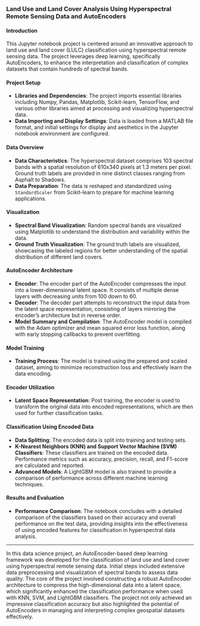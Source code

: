 ### Land Use and Land Cover Analysis Using Hyperspectral Remote Sensing Data and AutoEncoders

#### Introduction
This Jupyter notebook project is centered around an innovative approach to land use and land cover (LULC) classification using hyperspectral remote sensing data. The project leverages deep learning, specifically AutoEncoders, to enhance the interpretation and classification of complex datasets that contain hundreds of spectral bands.

#### Project Setup
- **Libraries and Dependencies**: The project imports essential libraries including Numpy, Pandas, Matplotlib, Scikit-learn, TensorFlow, and various other libraries aimed at processing and visualizing hyperspectral data.
- **Data Importing and Display Settings**: Data is loaded from a MATLAB file format, and initial settings for display and aesthetics in the Jupyter notebook environment are configured.

#### Data Overview
- **Data Characteristics**: The hyperspectral dataset comprises 103 spectral bands with a spatial resolution of 610x340 pixels at 1.3 meters per pixel. Ground truth labels are provided in nine distinct classes ranging from Asphalt to Shadows.
- **Data Preparation**: The data is reshaped and standardized using `StandardScaler` from Scikit-learn to prepare for machine learning applications.

#### Visualization
- **Spectral Band Visualization**: Random spectral bands are visualized using Matplotlib to understand the distribution and variability within the data.
- **Ground Truth Visualization**: The ground truth labels are visualized, showcasing the labeled regions for better understanding of the spatial distribution of different land covers.

#### AutoEncoder Architecture
- **Encoder**: The encoder part of the AutoEncoder compresses the input into a lower-dimensional latent space. It consists of multiple dense layers with decreasing units from 100 down to 60.
- **Decoder**: The decoder part attempts to reconstruct the input data from the latent space representation, consisting of layers mirroring the encoder’s architecture but in reverse order.
- **Model Summary and Compilation**: The AutoEncoder model is compiled with the Adam optimizer and mean squared error loss function, along with early stopping callbacks to prevent overfitting.

#### Model Training
- **Training Process**: The model is trained using the prepared and scaled dataset, aiming to minimize reconstruction loss and effectively learn the data encoding.

#### Encoder Utilization
- **Latent Space Representation**: Post training, the encoder is used to transform the original data into encoded representations, which are then used for further classification tasks.

#### Classification Using Encoded Data
- **Data Splitting**: The encoded data is split into training and testing sets.
- **K-Nearest Neighbors (KNN) and Support Vector Machine (SVM) Classifiers**: These classifiers are trained on the encoded data. Performance metrics such as accuracy, precision, recall, and F1-score are calculated and reported.
- **Advanced Models**: A LightGBM model is also trained to provide a comparison of performance across different machine learning techniques.

#### Results and Evaluation
- **Performance Comparison**: The notebook concludes with a detailed comparison of the classifiers based on their accuracy and overall performance on the test data, providing insights into the effectiveness of using encoded features for classification in hyperspectral data analysis.

---

In this data science project, an AutoEncoder-based deep learning framework was developed for the classification of land use and land cover using hyperspectral remote sensing data. Initial steps included extensive data preprocessing and visualization of spectral bands to assess data quality. The core of the project involved constructing a robust AutoEncoder architecture to compress the high-dimensional data into a latent space, which significantly enhanced the classification performance when used with KNN, SVM, and LightGBM classifiers. The project not only achieved an impressive classification accuracy but also highlighted the potential of AutoEncoders in managing and interpreting complex geospatial datasets effectively.
